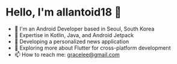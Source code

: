 # Hello, I'm allantoid18 👋
- 🏢 I'm an Android Developer based in Seoul, South Korea
- 📱 Expertise in Kotlin, Java, and Android Jetpack
- 🔭 Developing a personalized news application
- 🌱 Exploring more about Flutter for cross-platform development
- 📫 How to reach me: gracelee@gmail.com
